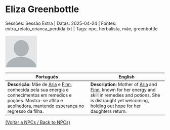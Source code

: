 
# Eliza Greenbottle

Sessões: Sessão Extra | Datas: 2025-04-24 | Fontes: extra_relato_crianca_perdida.txt | Tags: npc, herbalista, mãe, greenbottle

![Eliza Greenbottle](blank.png)

| Português | English |
|-----------|---------|
| **Descrição:** Mãe de [Aria](aria_greenbottle.md) e [Finn](finn_greenbottle.md), conhecida pela sua energia e conhecimentos em remédios e poções. Mostra-se aflita e acolhedora, mantendo esperança no regresso da filha. | **Description:** Mother of [Aria](aria_greenbottle.md) and [Finn](finn_greenbottle.md), known for her energy and skill in remedies and potions. She is distraught yet welcoming, holding out hope for her daughters return. |

[(Voltar a NPCs / Back to NPCs)](npcs_list.md)  

